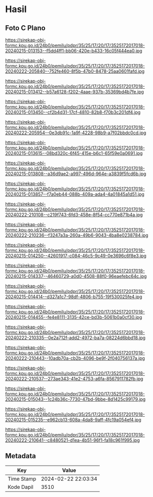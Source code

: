 # Hasil

## Foto C Plano

https://sirekap-obj-formc.kpu.go.id/24b0/pemilu/pdpr/35/25/17/20/17/3525172017018-20240215-013153--f5dd4ff1-bb06-420e-b433-16c05f444ea0.jpg

https://sirekap-obj-formc.kpu.go.id/24b0/pemilu/pdpr/35/25/17/20/17/3525172017018-20240222-205840--752fe460-8f5b-47b0-8478-25aa0601fafd.jpg

https://sirekap-obj-formc.kpu.go.id/24b0/pemilu/pdpr/35/25/17/20/17/3525172017018-20240215-013412--b57a6128-f202-4aae-937b-35369bd4b7fe.jpg

https://sirekap-obj-formc.kpu.go.id/24b0/pemilu/pdpr/35/25/17/20/17/3525172017018-20240215-013450--cf2b4d31-17cf-4810-82b8-f70b3c201df4.jpg

https://sirekap-obj-formc.kpu.go.id/24b0/pemilu/pdpr/35/25/17/20/17/3525172017018-20240222-205954--0e3db91c-1a9f-4228-98b9-a7f02bbdc0cd.jpg

https://sirekap-obj-formc.kpu.go.id/24b0/pemilu/pdpr/35/25/17/20/17/3525172017018-20240215-013615--08bd320c-6f45-415e-b6c1-65f59e0a0691.jpg

https://sirekap-obj-formc.kpu.go.id/24b0/pemilu/pdpr/35/25/17/20/17/3525172017018-20240215-013808--a36d9ae2-a997-496d-964e-a3839f5fcd6b.jpg

https://sirekap-obj-formc.kpu.go.id/24b0/pemilu/pdpr/35/25/17/20/17/3525172017018-20240215-013857--f7a0eb44-088b-409a-ada4-4a01845a1d51.jpg

https://sirekap-obj-formc.kpu.go.id/24b0/pemilu/pdpr/35/25/17/20/17/3525172017018-20240222-210108--c219f743-6fd3-458e-8f54-cc770e871b4a.jpg

https://sirekap-obj-formc.kpu.go.id/24b0/pemilu/pdpr/35/25/17/20/17/3525172017018-20240222-210236--f3247a3a-260a-49b6-9043-4ba8e0238784.jpg

https://sirekap-obj-formc.kpu.go.id/24b0/pemilu/pdpr/35/25/17/20/17/3525172017018-20240215-014250--42601917-c084-46c5-9c49-0e3696c6f8e3.jpg

https://sirekap-obj-formc.kpu.go.id/24b0/pemilu/pdpr/35/25/17/20/17/3525172017018-20240215-014337--46460729-a0d0-4508-88f0-96eaefebc64c.jpg

https://sirekap-obj-formc.kpu.go.id/24b0/pemilu/pdpr/35/25/17/20/17/3525172017018-20240215-014414--d327a1c7-98df-4806-b755-19f530025fe4.jpg

https://sirekap-obj-formc.kpu.go.id/24b0/pemilu/pdpr/35/25/17/20/17/3525172017018-20240215-014455--fe4e8111-3135-42ce-bd3b-5061b0a0cf30.jpg

https://sirekap-obj-formc.kpu.go.id/24b0/pemilu/pdpr/35/25/17/20/17/3525172017018-20240222-210335--0e2a712f-add2-4972-ba7a-08224d6bbd18.jpg

https://sirekap-obj-formc.kpu.go.id/24b0/pemilu/pdpr/35/25/17/20/17/3525172017018-20240222-210443--10adb70a-cb2b-4096-be9f-2f040756137a.jpg

https://sirekap-obj-formc.kpu.go.id/24b0/pemilu/pdpr/35/25/17/20/17/3525172017018-20240222-210537--273ae343-41e2-4753-a6fa-8567911782fb.jpg

https://sirekap-obj-formc.kpu.go.id/24b0/pemilu/pdpr/35/25/17/20/17/3525172017018-20240215-015043--1c24b36c-7730-47bd-9bbe-8d1425c99179.jpg

https://sirekap-obj-formc.kpu.go.id/24b0/pemilu/pdpr/35/25/17/20/17/3525172017018-20240215-015235--e962cb13-608a-4da8-9aff-4fc19a054ef4.jpg

https://sirekap-obj-formc.kpu.go.id/24b0/pemilu/pdpr/35/25/17/20/17/3525172017018-20240222-210641--c8480521-d1ea-4b51-96f1-fa18c961f995.jpg


## Metadata

| Key        | Value               |
| ---------- | ------------------- |
| Time Stamp | 2024-02-22 22:03:34 |
| Kode Dapil | 3510                |



